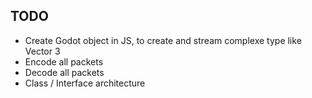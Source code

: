 ## TODO
  * Create Godot object in JS, to create and stream complexe type like Vector 3
  * Encode all packets
  * Decode all packets
  * Class / Interface architecture
